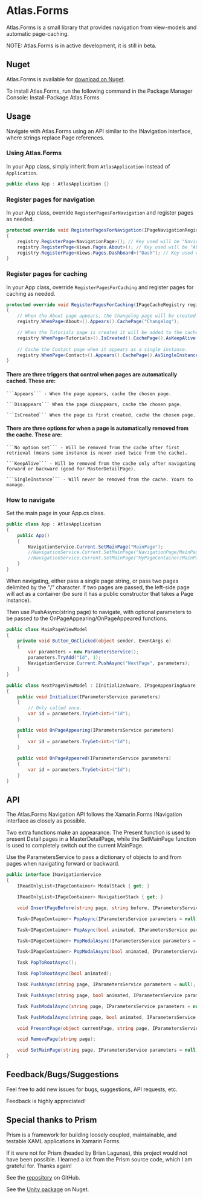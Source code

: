 # Atlas.Forms
Atlas.Forms is a small library that provides navigation from view-models and automatic page-caching.

NOTE: Atlas.Forms is in active development, it is still in beta.

## Nuget
Atlas.Forms is available for [download on Nuget](https://www.nuget.org/packages/Atlas.Forms/).

To install Atlas.Forms, run the following command in the Package Manager Console:
		Install-Package Atlas.Forms

## Usage
Navigate with Atlas.Forms using an API similar to the INavigation interface, where strings replace Page references.

### Using Atlas.Forms
In your App class, simply inherit from ```AtlasApplication``` instead of ```Application```.

```csharp
public class App : AtlasApplication {}
```

### Register pages for navigation
In your App class, override ```RegisterPagesForNavigation``` and register pages as needed.

```csharp
protected override void RegisterPagesForNavigation(IPageNavigationRegistry registry)
{
	registry.RegisterPage<NavigationPage>(); // Key used will be "NavigationPage"
	registry.RegisterPage<Views.Pages.About>(); // Key used will be "About"
	registry.RegisterPage<Views.Pages.Dashboard>("Dash"); // Key used will be "Dash"
}
```

### Register pages for caching
In your App class, override ```RegisterPagesForCaching``` and register pages for caching as needed.

```csharp
protected override void RegisterPagesForCaching(IPageCacheRegistry registry)
{
	// When the About page appears, the Changelog page will be created and added to the page cache. Removed upon first access.
	registry.WhenPage<About>().Appears().CachePage("Changelog");

	// When the Tutorials page is created it will be added to the cache as a KeepAlive instance and saved there until some navigation forward or backward occurs.
	registry.WhenPage<Tutorials>().IsCreated().CachePage().AsKeepAlive();
	
	// Cache the Contact page when it appears as a single instance.
	registry.WhenPage<Contact>().Appears().CachePage().AsSingleInstance();
}
```

#### There are three triggers that control when pages are automatically cached. These are:

	```Appears``` - When the page appears, cache the chosen page.
	
	```Disappears``` When the page disappears, cache the chosen page.
	
	```IsCreated``` When the page is first created, cache the chosen page.

#### There are three options for when a page is automatically removed from the cache. These are:

	```No option set``` - Will be removed from the cache after first retrieval (means same instance is never used twice from the cache).
	
	```KeepAlive``` - Will be removed from the cache only after navigating forward or backward (good for MasterDetailPage).
	
	```SingleInstance``` - Will never be removed from the cache. Yours to manage.

### How to navigate
Set the main page in your App.cs class.

```csharp
public class App : AtlasApplication
{
	public App()
	{
		NavigationService.Current.SetMainPage("MainPage");
		//NavigationService.Current.SetMainPage("NavigationPage/MainPage");
		//NavigationService.Current.SetMainPage("MyPageContainer/MainPage");
	}
}
```

When navigating, either pass a single page string, or pass two pages delimited by the "/" character.
If two pages are passed, the left-side page will act as a container (be sure it has a public constructor that takes a Page instance).

Then use PushAsync(string page) to navigate, with optional parameters to be passed to the OnPageAppearing/OnPageAppeared functions.
```csharp
public class MainPageViewModel
{
	private void Button_OnClicked(object sender, EventArgs e)
	{
		var parameters = new ParametersService();
		parameters.TryAdd("Id", 1);
		NavigationService.Current.PushAsync("NextPage", parameters);
	}
}

public class NextPageViewModel : IInitializeAware, IPageAppearingAware, IPageAppearedAware
{
	public void Initialize(IParametersService parameters)
	{
		// Only called once.
		var id = parameters.TryGet<int>("Id");
	}

	public void OnPageAppearing(IParametersService parameters)
	{
		var id = parameters.TryGet<int>("Id");
	}
	
	public void OnPageAppeared(IParametersService parameters)
	{
		var id = parameters.TryGet<int>("Id");
	}
}
```

## API
The Atlas.Forms Navigation API follows the Xamarin.Forms INavigation interface as closely as possible.

Two extra functions make an appearance. The Present function is used to present Detail pages in a MasterDetailPage, while
the SetMainPage function is used to completely switch out the current MainPage.

Use the ParametersService to pass a dictionary of objects to and from pages when navigating forward or backward.

```csharp
public interface INavigationService
{
	IReadOnlyList<IPageContainer> ModalStack { get; }

	IReadOnlyList<IPageContainer> NavigationStack { get; }

	void InsertPageBefore(string page, string before, IParametersService parameters = null);

	Task<IPageContainer> PopAsync(IParametersService parameters = null);

	Task<IPageContainer> PopAsync(bool animated, IParametersService parameters = null);

	Task<IPageContainer> PopModalAsync(IParametersService parameters = null);

	Task<IPageContainer> PopModalAsync(bool animated, IParametersService parameters = null);

	Task PopToRootAsync();

	Task PopToRootAsync(bool animated);

	Task PushAsync(string page, IParametersService parameters = null);

	Task PushAsync(string page, bool animated, IParametersService parameters = null);

	Task PushModalAsync(string page, IParametersService parameters = null);

	Task PushModalAsync(string page, bool animated, IParametersService parameters = null);

	void PresentPage(object currentPage, string page, IParametersService parameters = null);

	void RemovePage(string page);

	void SetMainPage(string page, IParametersService parameters = null);
}
```

## Feedback/Bugs/Suggestions
Feel free to add new issues for bugs, suggestions, API requests, etc. 

Feedback is highly appreciated!

## Special thanks to Prism
Prism is a framework for building loosely coupled, maintainable, and testable XAML applications in Xamarin Forms.

If it were not for Prism (headed by Brian Lagunas), this project would not have been possible. I learned a lot from the Prism source code, which I
am grateful for. Thanks again!

See the [repository](https://github.com/PrismLibrary/Prism) on GitHub.

See the [Unity package](https://www.nuget.org/packages/Prism.Unity.Forms) on Nuget.
